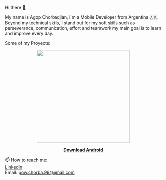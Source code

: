 

<!--
**PowChorba/PowChorba** is a ✨ _special_ ✨ repository because its `README.md` (this file) appears on your GitHub profile.

Here are some ideas to get you started:

- 🔭 I’m currently working on ...
- 🌱 I’m currently learning ...
- 👯 I’m looking to collaborate on ...
- 🤔 I’m looking for help with ...
- 💬 Ask me about ...
- 📫 How to reach me: ...
- 😄 Pronouns: ...
- ⚡ Fun fact: ...
-->
Hi there 👋,

My name is Agop Chorbadjian, i`m a Mobile Developer from Argentina 🇦🇷.
Beyond my technical skills, I stand out for my soft skills such as perseverance, communication, effort and teamwork my main goal is to learn and improve every day.

Some of my Proyects:

<p align="center">
  <img src="https://github.com/user-attachments/assets/1dfca7f3-2a6d-408b-a114-50cde9046511" width="300" />
</p>

<p align="center">
  <a href="https://drive.google.com/file/d/1ofts-glCuda5TG5GRHHrUuO89JF2es_E/view?usp=drive_link" target="_blank">
    <b>Download Android</b>
  </a>
</p>

📫 How to reach me:<br/>
<a href='https://www.linkedin.com/in/agopchorbadjian/' target='onblanc_'>Linkedin</a><br/>
Email: pow.chorba.99@gmail.com
